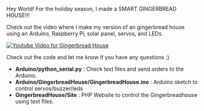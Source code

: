 Hey World! For the holiday season, I made a SMART GINGERBREAD HOUSE!!! 

Check out the video where I make my version of an gingerbread house using an Arduino, Raspberry Pi, solar panel, 
servos, and LEDs.

[![Youtube Video for Gingerbread House](https://i.ytimg.com/vi/_h1nNWLlz8w/hqdefault.jpg)](https://www.youtube.com/watch?v=_h1nNWLlz8w)

Check out the code and let me know if you have any questions ;)

* **Arduino/python_serial.py** : Check text files and send orders to the Arduino.
* **Arduino/GingerbreadHouse/GingerbreadHouse.ino** : Arduino sketch to control servos/buzzer/leds
* **GingerbreadHouse/Site** : PHP Website to control the Gingerbreadhouse using text files. 
